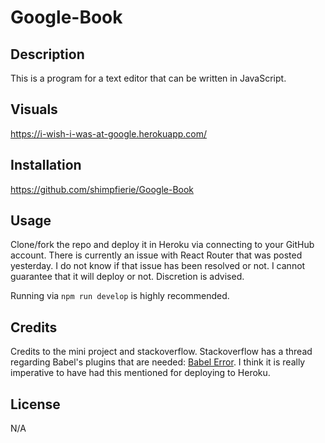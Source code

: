 # Google-Book

## Description

This is a program for a text editor that can be written in JavaScript.

## Visuals

https://i-wish-i-was-at-google.herokuapp.com/

## Installation

https://github.com/shimpfierie/Google-Book

## Usage

Clone/fork the repo and deploy it in Heroku via connecting to your GitHub account. There is currently an issue with React Router that was posted yesterday. I do not know if that issue has been resolved or not. I cannot guarantee that it will deploy or not. Discretion is advised.

Running via ```npm run develop``` is highly recommended.

## Credits

Credits to the mini project and stackoverflow. Stackoverflow has a thread regarding Babel's plugins that are needed: [Babel Error](https://stackoverflow.com/questions/56053090/babel-error-error-cannot-find-module-babel-plugin-transform-object-rest-spre). I think it is really imperative to have had this mentioned for deploying to Heroku.

## License

N/A